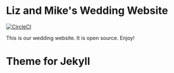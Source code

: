 # Liz and Mike's Wedding Website
[![CircleCI](https://circleci.com/gh/mikesplain/lizandmike.rocks/tree/master.svg?style=svg)](https://circleci.com/gh/mikesplain/lizandmike.rocks/tree/master)

This is our wedding website. It is open source. Enjoy!

# Theme for Jekyll
